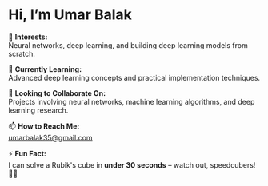 # Hi, I’m Umar Balak

👀 **Interests:**  
Neural networks, deep learning, and building deep learning models from scratch.

🌱 **Currently Learning:**  
Advanced deep learning concepts and practical implementation techniques.

💞️ **Looking to Collaborate On:**  
Projects involving neural networks, machine learning algorithms, and deep learning research.

📫 **How to Reach Me:**  
[umarbalak35@gmail.com](mailto:umarbalak35@gmail.com)

⚡ **Fun Fact:**  
I can solve a Rubik's cube in **under 30 seconds** – watch out, speedcubers! 🧩✨

<!---
UmarBalak/UmarBalak is a ✨ special ✨ repository because its `README.md` (this file) appears on your GitHub profile.
You can click the Preview link to take a look at your changes.
--->

